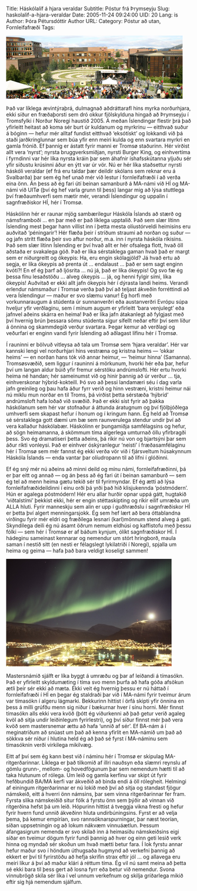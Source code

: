 Title: Háskólalíf á hjara veraldar
Subtitle: Póstur frá Þrymseyju
Slug: haskolalif-a-hjara-veraldar
Date: 2005-11-24 09:24:00
UID: 20
Lang: is
Author: Þóra Pétursdóttir
Author URL: 
Category: Póstur að utan, Fornleifafræði
Tags: 

![Tromsöháskóli](39.jpg)

Það var líklega ævintýraþrá, dulmagnað aðdráttarafl hins myrka norðurhjara, ekki síður en fræðaþorsti sem dró okkur fjölskylduna hingað að Þrymseyju í Tromsfylki í Norður Noregi haustið 2005. Á meðan Íslendingar flestir þrá það yfirleitt heitast að koma sér burt úr kuldanum og myrkrinu — eitthvað suður á bóginn — hefur mér alltaf fundist eitthvað ‘eksótískt’ og lokkandi við þá staði jarðkringlunnar sem búa yfir enn meiri kulda og enn svartara myrkri en gamla frónið. Ef þannig er ástatt fyrir manni er Tromsø staðurinn. Hér virðist allt vera ‘nyrst’; nyrsta bruggverksmiðjan, nyrsti Burger King, og einhvertíma í fyrndinni var hér líka nyrsta kráin þar sem áhafnir íshafsskútanna yljuðu sér yfir síðustu krúsinni áður en ýtt var úr vör. Nú er hér líka staðsettur nyrsti háskóli veraldar (ef frá eru taldar þær deildir skólans sem reknar eru á Svalbarða) þar sem ég hef unað mér við lestur í fornleifafræði í að verða eina önn. Án þess að ég fari útí beinan samanburð á MA-námi við HÍ og MA-námi við UITø (því ég hef varla grunn til þess) langar mig að lýsa stuttlega því fræðaumhverfi sem mætir mér, verandi Íslendingur og uppalin í sagnfræðiskor HÍ, hér í Tromsø.

Háskólinn hér er raunar mjög sambærilegur Háskóla Íslands að stærð og námsframboði … en þar með er það líklega upptalið. Það sem slær lítinn Íslending mest þegar hann villist inn í þetta mesta olíustórveldi heimisins eru auðvitað ‘péningarir’! Hér flæða þeir í stríðum straumi að norðan og suður — og jafn strítt flæða þeir svo aftur norður, m.a. inn í nyrsta háskóla ríkisins. Það sem slær lítinn Íslending er því hvað allt er hér ofsalega flott, hvað öll aðstaða er svakalega góð. Það er líka sérstaklega gaman hvað það er margt sem er niðurgreitt og ókeypis: Ha, eru engin skólagjöld? Já hvað ertu að segja, er líka ókeypis að prenta út … endalaust … það er sem sagt enginn kvóti?! En ef ég þarf að ljósrita … nú já, það er líka ókeypis! Og svo fæ ég þessa fínu lesaðstöðu … alveg ókeypis … já, og henni fylgir sími, líka ókeypis! Auðvitað er ekki allt jafn ókeypis hér í dýrasta landi heims. Verandi erlendur námsmaður í Tromsø verða það því að teljast ákveðin forréttindi að vera Íslendingur — maður er svo slæmu vanur! Ég horfi með vorkunnaraugum á stúdenta úr sunnanverðri eða austanverðri Evrópu súpa hveljur yfir verðlaginu, sem í mínum augum er yfirleitt ‘bara venjulegt’ eða jafnvel aðeins skárra en heima! Það er líka jafn átakanlegt að fylgjast með því hvernig brún þessara sömu stúdenta sígur sífellt neðar eftir því sem líður á önnina og skammdegið verður svartara. Þegar kemur að verðlagi og veðurfari er enginn vandi fyrir Íslending að aðlagast lífinu hér í Tromsø.

Í rauninni er bölvuð vitleysa að tala um Tromsø sem ‘hjara veraldar’. Hér var kannski lengi vel norðurhjari hins vestræna og kristna heims — ‘okkar heims’ — en norðan hans tók við annar heimur, — ‘heimur hinna’ (Samanna). Tromsøsvæðið, sem liggur í rauninni á mörkunum, hvorki hér eða þar, hefur því um langan aldur búið yfir fremur sérstöku andrúmslofti. Hér ertu hvorki heima né handan; hér sameinumst við og hinir þannig að úr verður … tja, einhverskonar hýbrid-kokteill. Þó svo að þessi landamæri séu í dag varla jafn greinileg og þau hafa áður fyrr verið og hinn vestræni, kristni heimur nái nú miklu mun norðar en til Troms, þá virðist þetta sérstæða ‘hýbríd’ andrúmsloft hafa loðað við svæðið. Það er ekki síst fyrir að þakka háskólanum sem hér var stofnaður á áttunda áratugnum og því fjölþjóðlega umhverfi sem skapast hefur í honum og í kringum hann. Ég held að Tromsø sé sérstaklega gott dæmi um bæ sem raunverulega stendur undir því að vera kallaður háskólabær. Háskólinn er þungamiðja samfélagsins og hefur, að sögn heimamanna, á skömmum tíma algerlega umturnað öllu yfirbragði þess. Svo ég dramatíseri þetta aðeins, þá ríkir nú von og bjartsýni þar sem áður ríkti vonleysi. Það er einhver óskýranlegur ‘neisti’ í fræðasamfélaginu hér í Tromsø sem mér fannst ég ekki verða vör við í fjársveltum húsakynnum Háskóla Íslands — enda vantar þar olíudropann til að lifni í glóðinni.

Ef ég sný mér nú aðeins að minni deild og mínu námi, fornleifafræðinni, þá er þar eitt og annað — og án þess að ég fari út í beinan samanburð — sem ég tel að menn heima gætu tekið sér til fyrirmyndar. Ef ég ætti að lýsa fornleifafræðideildinni í einu orði þá yrði það hið klisjukennda ‘póstmódern’. Hún er agalega póstmódern! Hér eru allar hurðir opnar uppá gátt, hugtakið ‘viðtalstími’ þekkist ekki, hér er engin stéttaskipting og ríkir eilíf umræða um ALLA hluti. Fyrir manneskju sem alin er upp í guðhræðslu í sagnfræðiskor HÍ er þetta því algert menningarsjokk. Ég sem hef lært að bera óttablandna virðingu fyrir mér eldri og fræðilega lesnari (karl)mönnum stend alveg á gati. Skyndilega deili ég nú ásamt öðrum nemum eldhúsi og kaffistofu með þessu fólki — sem hér í Tromsø er af báðum kynjum, ólíkt sagnfræðiskor HÍ. Í hádeginu sameinast kennarar og nemendur um stórt hringborð, maula saman í nestið sitt (en nesti er félagslegt lykilatriði í Noregi), spjalla um heima og geima — hafa það bara veldigt koseligt sammen!

![Regnbogi yfir Tromsö](40.jpg)

Mastersnámið sjálft er líka byggt á umræðu og þar af leiðandi á tímasókn. Það er yfirleitt skyldumæting í tíma svo menn þurfa að hafa góða afsökun ætli þeir sér ekki að mæta. Ekki veit ég hvernig þessu er nú háttað í fornleifafræði í HÍ en þegar ég staldraði þar við í MA-námi fyrir tveimur árum var tímasókn í algeru lágmarki. Bekkurinn hittist í örfá skipti yfir önnina en þess á milli grúfðu menn sig niður í bækurnar hver í sínu horni. Mér finnst tímasókn alls ekki vera kvöð (þótt ég viðurkenni að það getur verið agaleg kvöl að sitja undir leiðinlegum fyrirlestri), og því síður finnst mér það vera kvöð sem mastersnemar ættu að hafa ‘unnið af sér’. Ef BA-nám á í meginatriðum að snúast um það að kenna yfirlit en MA-námið um það að sökkva sér niður í hlutina held ég að það sé fyrst í MA-náminu sem tímasóknin verði virkilega mikilvæg.

Eitt af því sem ég kann best við í náminu hér í Tromsø er skipulag MA-ritgerðarinnar.  Líklega er það tilkomið af illri nauðsyn eða slæmri reynslu af gömlu grunn-, mellom- og hovedfögunum þar sem nemendum hætti til að taka hlutunum of rólega. Um leið og gamla kerfinu var skipt út fyrir hefðbundið BA/MA kerfi var ákveðið að binda endi á öll rólegheit. Helmingi af einingum ritgerðarinnar er nú lokið með því að sitja og standast fjögur námskeið, eitt á hverri önn námsins, þar sem vinna ritgerðarinnar fer fram. Fyrsta slíka námskeiðið situr fólk á fyrstu önn sem þýðir að vinnan við ritgerðina hefst þá um leið. Hópurinn hittist á tveggja vikna fresti og hefur fyrir hvern fund unnið ákveðinn hluta undirbúningsins. Fyrst er að velja þema, þá kemur empírían, svo rannsóknarspurningar, þar næst teorían, síðan uppsetningin og að lokum nákvæm vinnuáætlun. Þessum áfangasigrum nemenda er svo skilað inn á heimasíðu námskeiðsins eigi síðar en tveimur dögum fyrir fundi þannig að hver og einn geti lesið verk hinna og myndað sér skoðun um hvað mætti betur fara. Í lok fyrstu annar hefur maður svo í höndum úthugsaða hugmynd að verkefni þannig að ekkert er því til fyrirstöðu að hefja skrifin strax eftir jól … og allavega eru meiri líkur á því að maður klári á réttum tíma. Ég vil nú samt meina að þetta sé ekki bara til þess gert að losna fyrr eða betur við nemendur. Svona vinnubrögð skila sér líka í vel unnum verkefnum og skilja gríðarlega mikið eftir sig hjá nemendum sjálfum.

